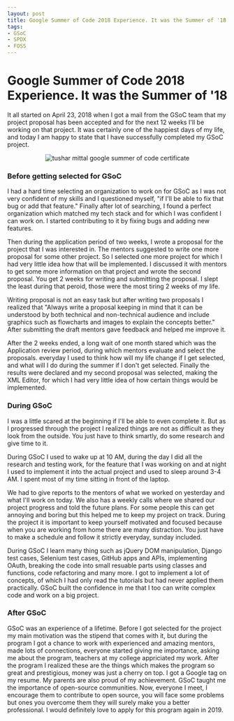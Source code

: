 ```yaml
---
layout: post
title: Google Summer of Code 2018 Experience. It was the Summer of '18
tags:
- GSoC
- SPDX
- FOSS
---
```


# Google Summer of Code 2018 Experience. It was the Summer of '18

It all started on April 23, 2018 when I got a mail from the GSoC team that my project proposal has been accepted and for the next 12 weeks I'll be working on that project. It was certainly one of the happiest days of my life, and today I am happy to state that I have successfully completed my GSoC project.

<center><img class="img-responsive" src="{{site.baseurl}}static/blog_images/GSoC_certificate.png" alt="tushar mittal google summer of code certificate"></center>

### Before getting selected for GSoC

I had a hard time selecting an organization to work on for GSoC as I was not very confident of my skills and I questioned myself, "if I'll be able to fix that bug or add that feature." Finally after lot of searching, I found a perfect organization which matched my tech stack and for which I was confident I can work on. I started contributing to it by fixing bugs and adding new features.

Then during the application period of two weeks, I wrote a proposal for the project that I was interested in. The mentors suggested to write one more proposal for some other project. So I selected one more project for which I had very little idea how that will be implemented. I discussed it with mentors to get some more information on that project and wrote the second proposal. You get 2 weeks for writing and submitting the proposal. I slept the least during that peroid, those were the most tiring 2 weeks of my life.

Writing proposal is not an easy task but after writing two proposals I realized that "Always write a proposal keeping in mind that it can be understood by both technical and non-technical audience and include graphics such as flowcharts and images to explain the concepts better." After submitting the draft mentors gave feedback and helped me improve it.

After the 2 weeks ended, a long wait of one month stared which was the Application review period, during which mentors evaluate and select the proposals. everyday I used to think how will my life change if I get selected, and what will I do during the summer if I don't get selected. Finally the results were declared and my second proposal was selected, making the XML Editor, for which I had very little idea of how certain things would be implemented.

### During GSoC

I was a little scared at the beginning if I'll be able to even complete it. But as I progressed through the project I realized things are not as difficult as they look from the outside. You just have to think smartly, do some research and give time to it.

During GSoC I used to wake up at 10 AM, during the day I did all the research and testing work, for the feature that I was working on and at night I used to implement it into the actual project and used to sleep around 3-4 AM. I spent most of my time sitting in front of the laptop.

We had to give reports to the mentors of what we worked on yesterday and what I'll work on today. We also has a weekly calls where we shared our project progress and told the future plans. For some people this can get annoying and boring but this helped me to keep my project on track. During the project it is important to keep yourself motivated and focused because when you are working from home there are many distraction. You just have to make a schedule and follow it strictly everyday, sunday included.

During GSoC I learn many thing such as jQuery DOM manipulation, Django test cases, Selenium test cases, GitHub apps and APIs, implementing OAuth, breaking the code into small resuable parts using classes and functions, code refactoring and many more. I got to implement a lot of concepts, of which I had only read the tutorials but had never applied them practically. GSoC built the confidence in me that I too can write complex code and work on a big project. 

### After GSoC

GSoC was an experience of a lifetime. Before I got selected for the project my main motivation was the stipend that comes with it, but during the program I got a chance to work with experienced and amazing mentors, made lots of connections, everyone started giving me importance,  asking me about the program, teachers at my college appriciated my work. After the program I realized these are the things which makes the program so great and prestigious, money was just a cherry on top. I got a Google tag on my resume. My parents are also proud of my achievement. GSoC taught me the importance of open-source communities. Now, everyone I meet, I encourage them to contribute to open source, you will face some problems but ones you overcome them they will surely make you a better professional. I would definitely love to apply for this program again in 2019.
